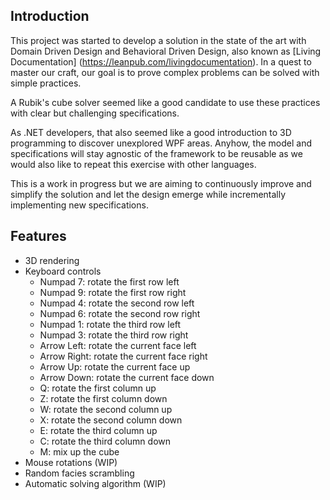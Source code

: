 Introduction
--  
This project was started to develop a solution in the state of the art with Domain Driven Design and Behavioral Driven Design, also known as [Living Documentation] (https://leanpub.com/livingdocumentation). In a quest to master our craft, our goal is to prove complex problems can be solved with simple practices.

A Rubik's cube solver seemed like a good candidate to use these practices with clear but challenging specifications.

As .NET developers, that also seemed like a good introduction to 3D programming to discover unexplored WPF areas. Anyhow, the model and specifications will stay agnostic of the framework to be reusable as we would also like to repeat this exercise with other languages.

This is a work in progress but we are aiming to continuously improve and simplify the solution and let the design emerge while incrementally implementing new specifications.

Features
--  
* 3D rendering
* Keyboard controls
  * Numpad 7: rotate the first row left
  * Numpad 9: rotate the first row right
  * Numpad 4: rotate the second row left
  * Numpad 6: rotate the second row right
  * Numpad 1: rotate the third row left
  * Numpad 3: rotate the third row right
  * Arrow Left: rotate the current face left
  * Arrow Right: rotate the current face right
  * Arrow Up: rotate the current face up
  * Arrow Down: rotate the current face down
  * Q: rotate the first column up
  * Z: rotate the first column down
  * W: rotate the second column up
  * X: rotate the second column down
  * E: rotate the third column up
  * C: rotate the third column down
  * M: mix up the cube
* Mouse rotations (WIP)
* Random facies scrambling
* Automatic solving algorithm (WIP)
